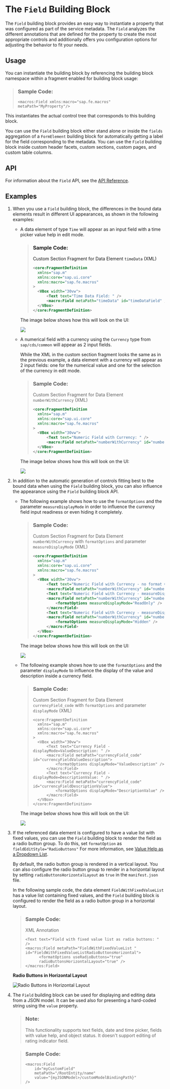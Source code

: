 <!-- loio5260b9ca249f465ab33769b9edb442aa -->

# The `Field` Building Block

The `Field` building block provides an easy way to instantiate a property that was configured as part of the service metadata. The `Field` analyzes the different annotations that are defined for the property to create the most appropriate controls and additionally offers you configuration options for adjusting the behavior to fit your needs.



<a name="loio5260b9ca249f465ab33769b9edb442aa__section_pzn_nmr_j5b"/>

## Usage

You can instantiate the building block by referencing the building block namespace within a fragment enabled for building block usage:

> ### Sample Code:  
> ```
> <macros:Field xmlns:macro="sap.fe.macros" metaPath="MyProperty"/>
> ```

This instantiates the actual control tree that corresponds to this building block.

You can use the `Field` building block either stand alone or inside the `fields` aggregation of a `FormElement` building block for automatically getting a label for the field corresponding to the metadata. You can use the `Field` building block inside custom header facets, custom sections, custom pages, and custom table columns.



<a name="loio5260b9ca249f465ab33769b9edb442aa__section_idk_qmr_j5b"/>

## API

For information about the `Field` API, see the [API Reference](https://ui5.sap.com/#/api/sap.fe.macros.Field).



<a name="loio5260b9ca249f465ab33769b9edb442aa__section_r5c_5mr_j5b"/>

## Examples

1.  When you use a `Field` building block, the differences in the bound data elements result in different UI appearances, as shown in the following examples:

    -   A data element of type `Time` will appear as an input field with a time picker value help in edit mode.

        > ### Sample Code:  
        > Custom Section Fragment for Data Element `timeData` \(XML\)
        > 
        > ```xml
        > <core:FragmentDefinition
        > 	xmlns="sap.m"
        > 	xmlns:core="sap.ui.core"
        > 	xmlns:macro="sap.fe.macros"
        > >
        > 	<VBox width="30vw">
        > 		<Text text="Time Data Field: " />
        > 		<macro:Field metaPath="timeData" id="timeDataField" />
        > 	</VBox>
        > </core:FragmentDefinition>
        > ```

        The image below shows how this will look on the UI:

        ![](images/Building_Block_Time_Data_Field_f400a6e.png)

    -   A numerical field with a currency using the `Currency` type from `sap/cds/common` will appear as 2 input fields.

        While the XML in the custom section fragment looks the same as in the previous example, a data element with a currency will appear as 2 input fields: one for the numerical value and one for the selection of the currency in edit mode.

        > ### Sample Code:  
        > Custom Section Fragment for Data Element `numberWithCurrency` \(XML\)
        > 
        > ```xml
        > <core:FragmentDefinition
        > 	xmlns="sap.m"
        > 	xmlns:core="sap.ui.core"
        > 	xmlns:macro="sap.fe.macros"
        > >
        > 	<VBox width="30vw">
        > 		<Text text="Numeric Field with Currency: " />
        > 		<macro:Field metaPath="numberWithCurrency" id="numberWithCurrencyField" />
        > 	</VBox>
        > </core:FragmentDefinition>
        > ```

        The image below shows how this will look on the UI:

        ![](images/Building_Block_Currency_Data_Field_bbce28d.png)


2.  In addition to the automatic generation of controls fitting best to the bound data when using the `Field` building block, you can also influence the appearance using the `Field` building block API.

    -   The following example shows how to use the `formatOptions` and the parameter `measureDisplayMode` in order to influence the currency field input readiness or even hiding it completely.

        > ### Sample Code:  
        > Custom Section Fragment for Data Element `numberWithCurrency` with `formatOptions` and parameter `measureDisplayMode` \(XML\)
        > 
        > ```xml
        > <core:FragmentDefinition
        > 	xmlns="sap.m"
        > 	xmlns:core="sap.ui.core"
        > 	xmlns:macro="sap.fe.macros"
        > >
        > 	<VBox width="30vw">
        > 		<Text text="Numeric Field with Currency - no format Option: " />
        > 		<macro:Field metaPath="numberWithCurrency" id="numberWithCurrencyField" />
        > 		<Text text="Numeric Field with Currency - measureDisplayMode=ReadOnly: " />
        > 		<macro:Field metaPath="numberWithCurrency" id="numberWithCurrencyFieldCurrencyReadOnly">
        > 			<formatOptions measureDisplayMode="ReadOnly" />
        > 		</macro:Field>
        > 		<Text text="Numeric Field with Currency - measureDisplayMode=Hidden: " />
        > 		<macro:Field metaPath="numberWithCurrency" id="numberWithCurrencyFieldCurrencyHidden">
        > 			<formatOptions measureDisplayMode="Hidden" />
        > 		</macro:Field>
        > 	</VBox>
        > </core:FragmentDefinition>
        > ```

        The image below shows how this will look on the UI:

        ![](images/Building_Block_Currency_Data_Field_with_Format_Options_and_Parameter_measureDisplayMode_e80fd3f.png)

    -   The following example shows how to use the `formatOptions` and the parameter `displayMode` to influence the display of the value and description inside a currency field.

        > ### Sample Code:  
        > Custom Section Fragment for Data Element `currencyField_code` with `formatOptions` and parameter `displayMode` \(XML\)
        > 
        > ```
        > <core:FragmentDefinition
        > 	xmlns="sap.m"
        > 	xmlns:core="sap.ui.core"
        > 	xmlns:macro="sap.fe.macros"
        > >
        > 	<VBox width="30vw">
        > 		<Text text="Currency Field - displayMode=ValueDescription: " />
        > 		<macro:Field metaPath="currencyField_code" id="currencyFieldValueDescription">
        > 			<formatOptions displayMode="ValueDescription" />
        > 		</macro:Field>
        > 		<Text text="Currency Field - displayMode=DescriptionValue: " />
        > 		<macro:Field metaPath="currencyField_code" id="currencyFieldDescriptionValue">
        > 			<formatOptions displayMode="DescriptionValue" />
        > 		</macro:Field>
        > 	</VBox>
        > </core:FragmentDefinition>
        > ```

        The image below shows how this will look on the UI:

        ![](images/Building_Block_Currency_Field_Display_Mode_9e7718e.png)


3.  If the referenced data element is configured to have a value list with fixed values, you can use the `Field` building block to render the field as a radio button group. To do this, set `formatOption` as `fieldEditStyle="RadioButtons"` For more information, see [Value Help as a Dropdown List](value-help-as-a-dropdown-list-2a0a630.md).

    By default, the radio button group is rendered in a vertical layout. You can also configure the radio button group to render in a horizontal layout by setting `radioButtonsHorizontalLayout` as `true` in the `manifest.json` file.

    In the following sample code, the data element `FieldWithFixedValueList` has a value list containing fixed values, and the `Field` building block is configured to render the field as a radio button group in a horizontal layout.

    > ### Sample Code:  
    > XML Annotation
    > 
    > ```
    > <Text text="Field with fixed value list as radio buttons: " />
    > <macros:Field metaPath="FieldWithFixedValueList " id="FieldWithFixedValueListRadioButtonsHorizontal">
    > 		<formatOptions useRadioButtons="true" 
    > 		radioButtonsHorizontalLayout="true" />
    > </macros:Field>
    > ```

      
      
    **Radio Buttons in Horizontal Layout**

    ![](images/Radio_button-horizontal_layout_a267511.png "Radio Buttons in Horizontal
    							Layout")

4.  The `Field` building block can be used for displaying and editing data from a JSON model. It can be used also for presenting a hard-coded string using the `value` property.

    > ### Note:  
    > This functionality supports text fields, date and time picker, fields with value help, and object status. It doesn't support editing of rating indicator field.

    > ### Sample Code:  
    > ```
    > <macros:Field 
    >     id="myCustomField" 
    >     metaPath="/RootEntity/name" 
    >     value="{myJSONModel>/customModelBindingPath}" 
    > />
    > ```



